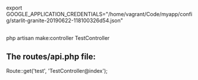 

#

##
export GOOGLE_APPLICATION_CREDENTIALS="/home/vagrant/Code/myapp/config/starlit-granite-20190622-118100326d54.json"

##
php artisan make:controller TestController


## The routes/api.php file:

Route::get('test', 'TestController@index');